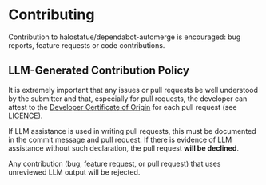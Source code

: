 # Contributing

Contribution to halostatue/dependabot-automerge is encouraged: bug reports,
feature requests or code contributions.

## LLM-Generated Contribution Policy

It is extremely important that any issues or pull requests be well understood by
the submitter and that, especially for pull requests, the developer can attest
to the [Developer Certificate of Origin][dco] for each pull request (see
[LICENCE](LICENCE.md)).

If LLM assistance is used in writing pull requests, this must be documented in
the commit message and pull request. If there is evidence of LLM assistance
without such declaration, the pull request **will be declined**.

Any contribution (bug, feature request, or pull request) that uses unreviewed
LLM output will be rejected.

[dco]: licences/dco.txt
[ghalint]: https://github.com/suzuki-shunsuke/ghalint

